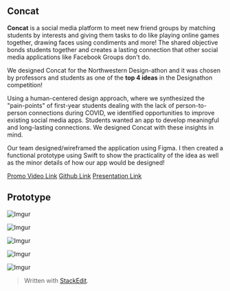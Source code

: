 ## Concat

**Concat** is a social media platform to meet new friend groups by matching students by interests and giving them tasks to do like playing online games together, drawing faces using condiments and more! The shared objective bonds students together and creates a lasting connection that other social media applications like Facebook Groups don't do.

We designed Concat for the Northwestern Design-athon and it was chosen by professors and students as one of the **top 4 ideas** in the Designathon competition!

Using a human-centered design approach, where we synthesized the "pain-points" of first-year students dealing with the lack of person-to-person connections during COVID, we identified opportunities to improve existing social media apps. Students wanted an app to develop meaningful and long-lasting connections. We designed Concat with these insights in mind.

Our team designed/wireframed the application using Figma. I then created a functional prototype using Swift to show the practicality of the idea as well as the minor details of how our app would be designed!

<a  href="https://drive.google.com/file/d/1VWbTe42rjUPuPJ5mc8Nn_PZpfNc9EoJM/view?usp=sharing">Promo Video Link</a>
<a  href="https://github.com/richardjo/Concat">Github Link</a>
<a  href="https://docs.google.com/presentation/d/1xk4DHRBZaeLORzxIJ4EqxwRp32kqDuP2cL4qszPP4MM/edit?usp=sharing">Presentation Link</a>
## Prototype

![Imgur](https://i.imgur.com/9YihMdp.png)

![Imgur](https://i.imgur.com/lXVGBmk.png)

![Imgur](https://i.imgur.com/XrZqICR.png)

![Imgur](https://i.imgur.com/dHPo0Mi.png)

![Imgur](https://i.imgur.com/sf8z2hB.png)

> Written with [StackEdit](https://stackedit.io/).
<!--stackedit_data:
eyJoaXN0b3J5IjpbLTE4NzI1MTIwMzgsNjMxMTE2MjgzXX0=
-->